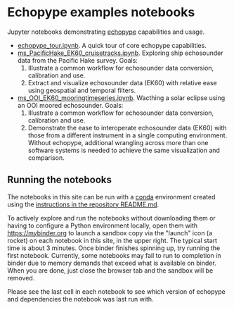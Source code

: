 # Echopype examples notebooks

Jupyter notebooks demonstrating [echopype](https://echopype.readthedocs.io) capabilities and usage.

- [echopype_tour.ipynb](echopype_tour.ipynb). A quick tour of core echopype capabilities.
- [ms_PacificHake_EK60_cruisetracks.ipynb](ms_PacificHake_EK60_cruisetracks.ipynb). Exploring ship echosounder data from the Pacific Hake survey. Goals:
    1. Illustrate a common workflow for echosounder data conversion, calibration and use.
    2. Extract and visualize echosounder data (EK60) with relative ease using geospatial and temporal filters. 
- [ms_OOI_EK60_mooringtimeseries.ipynb](ms_OOI_EK60_mooringtimeseries.ipynb). Wacthing a solar eclipse using an OOI moored echosounder. Goals:
    1. Illustrate a common workflow for echosounder data conversion, calibration and use.
    2. Demonstrate the ease to interoperate echosounder data (EK60) with those from a different instrument in a single computing environment. Without echopype, additional wrangling across more than one software systems is needed to achieve the same visualization and comparison.

## Running the notebooks

The notebooks in this site can be run with a [conda](https://docs.conda.io) environment created using the [instructions in the repository README.md](https://github.com/OSOceanAcoustics/echopype-examples#run-the-notebooks-locally-on-your-machine).

To actively explore and run the notebooks without downloading them or having to configure a Python environment locally, open them with https://mybinder.org to launch a sandbox copy via the "launch" icon (a rocket) on each notebook in this site, in the upper right. The typical start time is about 3 minutes. Once binder finishes spinning up, try running the first notebook. Currently, some notebooks may fail to run to completion in binder due to memory demands that exceed what is available on binder. When you are done, just close the browser tab and the sandbox will be removed.

Please see the last cell in each notebook to see which version of echopype and dependencies the notebook was last run with.
